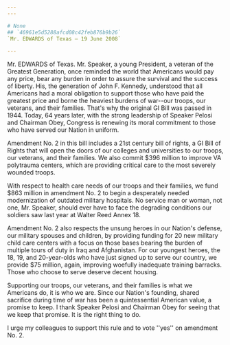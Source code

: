 ```yaml
---
---

# None
## `46961e5d5288afcd08c42feb876b9b26`
`Mr. EDWARDS of Texas — 19 June 2008`

---
```



Mr. EDWARDS of Texas. Mr. Speaker, a young President, a veteran of 
the Greatest Generation, once reminded the world that Americans would 
pay any price, bear any burden in order to assure the survival and the 
success of liberty. His, the generation of John F. Kennedy, understood 
that all Americans had a moral obligation to support those who have 
paid the greatest price and borne the heaviest burdens of war--our 
troops, our veterans, and their families. That's why the original GI 
Bill was passed in 1944. Today, 64 years later, with the strong 
leadership of Speaker Pelosi and Chairman Obey, Congress is renewing 
its moral commitment to those who have served our Nation in uniform.

Amendment No. 2 in this bill includes a 21st century bill of rights, 
a GI Bill of Rights that will open the doors of our colleges and 
universities to our troops, our veterans, and their families. We also 
commit $396 million to improve VA polytrauma centers, which are 
providing critical care to the most severely wounded troops.

With respect to health care needs of our troops and their families, 
we fund $863 million in amendment No. 2 to begin a desperately needed 
modernization of outdated military hospitals. No service man or woman, 
not one, Mr. Speaker, should ever have to face the degrading conditions 
our soldiers saw last year at Walter Reed Annex 18.

Amendment No. 2 also respects the unsung heroes in our Nation's 
defense, our military spouses and children, by providing funding for 20 
new military child care centers with a focus on those bases bearing the 
burden of multiple tours of duty in Iraq and Afghanistan. For our 
youngest heroes, the 18, 19, and 20-year-olds who have just signed up 
to serve our country, we provide $75 million, again, improving woefully 
inadequate training barracks. Those who choose to serve deserve decent 
housing.

Supporting our troops, our veterans, and their families is what we 
Americans do, it is who we are. Since our Nation's founding, shared 
sacrifice during time of war has been a quintessential American value, 
a promise to keep. I thank Speaker Pelosi and Chairman Obey for seeing 
that we keep that promise. It is the right thing to do.

I urge my colleagues to support this rule and to vote ''yes'' on 
amendment No. 2.